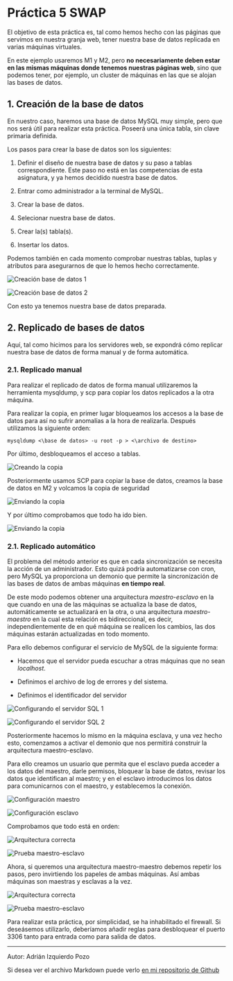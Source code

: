 # Práctica 5 SWAP

El objetivo de esta práctica es, tal como hemos hecho con las páginas que servimos en nuestra granja web, tener nuestra base de datos replicada en varias máquinas virtuales. 

En este ejemplo usaremos M1 y M2, pero **no necesariamente deben estar en las mismas máquinas donde tenemos nuestras páginas web**, sino que podemos tener, por ejemplo, un cluster de máquinas en las que se alojan las bases de datos.

## 1. Creación de la base de datos

En nuestro caso, haremos una base de datos MySQL muy simple, pero que nos será útil para realizar esta práctica. Poseerá una única tabla, sin clave primaria definida.

Los pasos para crear la base de datos son los siguientes:

1. Definir el diseño de nuestra base de datos y su paso a tablas correspondiente. Este paso no está en las competencias de esta asignatura, y ya hemos decidido nuestra base de datos.

2. Entrar como administrador a la terminal de MySQL.

3. Crear la base de datos.

4. Selecionar nuestra base de datos.

5. Crear la(s) tabla(s).

6. Insertar los datos.

Podemos también en cada momento comprobar nuestras tablas, tuplas y atributos para asegurarnos de que lo hemos hecho correctamente.

![Creación base de datos 1](https://raw.githubusercontent.com/adizqpoz/SWAP/master/SWAP/practica5/database1.png)

![Creación base de datos 2](https://raw.githubusercontent.com/adizqpoz/SWAP/master/SWAP/practica5/database2.png)

Con esto ya tenemos nuestra base de datos preparada.

## 2. Replicado de bases de datos

Aquí, tal como hicimos para los servidores web, se expondrá cómo replicar nuestra base de datos de forma manual y de forma automática.

### 2.1. Replicado manual

Para realizar el replicado de datos de forma manual utilizaremos la herramienta mysqldump, y scp para copiar los datos replicados a la otra máquina.

Para realizar la copia, en primer lugar bloqueamos los accesos a la base de datos para así no sufrir anomalías a la hora de realizarla. Después utilizamos la siguiente orden:

~~~
mysqldump <\base de datos> -u root -p > <\archivo de destino>
~~~

Por último, desbloqueamos el acceso a tablas.

![Creando la copia](https://raw.githubusercontent.com/adizqpoz/SWAP/master/SWAP/practica5/preparacopia.png)

Posteriormente usamos SCP para copiar la base de datos, creamos la base de datos en M2 y volcamos la copia de seguridad

![Enviando la copia](https://raw.githubusercontent.com/adizqpoz/SWAP/master/SWAP/practica5/copiadatabase.png)

Y por último comprobamos que todo ha ido bien.

![Enviando la copia](https://raw.githubusercontent.com/adizqpoz/SWAP/master/SWAP/practica5/compruebacopia.png)

### 2.1. Replicado automático

El problema del método anterior es que en cada sincronización se necesita la acción de un administrador. Esto quizá podría automatizarse con cron, pero MySQL ya proporciona un demonio que permite la sincronización de las bases de datos de ambas máquinas **en tiempo real**.

De este modo podemos obtener una arquitectura *maestro-esclavo* en la que cuando en una de las máquinas se actualiza la base de datos, automáticamente se actualizará en la otra, o una arquitectura *maestro-maestro* en la cual esta relación es bidireccional, es decir, independientemente de en qué máquina se realicen los cambios, las dos máquinas estarán actualizadas en todo momento.

Para ello debemos configurar el servicio de MySQL de la siguiente forma:

- Hacemos que el servidor pueda escuchar a otras máquinas que no sean *localhost*.

- Definimos el archivo de log de errores y del sistema.

- Definimos el identificador del servidor

![Configurando el servidor SQL 1](https://raw.githubusercontent.com/adizqpoz/SWAP/master/SWAP/practica5/confmastersql1.png)

![Configurando el servidor SQL 2](https://raw.githubusercontent.com/adizqpoz/SWAP/master/SWAP/practica5/confmastersql2.png)

Posteriormente hacemos lo mismo en la máquina esclava, y una vez hecho esto, comenzamos a activar el demonio que nos permitirá construir la arquitectura maestro-esclavo.

Para ello creamos un usuario que permita que el esclavo pueda acceder a los datos del maestro, darle permisos, bloquear la base de datos, revisar los datos que identifican al maestro; y en el esclavo introducimos los datos para comunicarnos con el maestro, y establecemos la conexión.

![Configuración maestro](https://raw.githubusercontent.com/adizqpoz/SWAP/master/SWAP/practica5/comandosmastersql.png)

![Configuración esclavo](https://raw.githubusercontent.com/adizqpoz/SWAP/master/SWAP/practica5/comandosslavesql.png)

Comprobamos que todo está en orden:

![Arquitectura correcta](https://raw.githubusercontent.com/adizqpoz/SWAP/master/SWAP/practica5/slavem2ok.png)

![Prueba maestro-esclavo](https://raw.githubusercontent.com/adizqpoz/SWAP/master/SWAP/practica5/pruebamasterslave.png)

Ahora, si queremos una arquitectura maestro-maestro debemos repetir los pasos, pero invirtiendo los papeles de ambas máquinas. Así ambas máquinas son maestras y esclavas a la vez.

![Arquitectura correcta](https://raw.githubusercontent.com/adizqpoz/SWAP/master/SWAP/practica5/slavem1ok.png)

![Prueba maestro-esclavo](https://raw.githubusercontent.com/adizqpoz/SWAP/master/SWAP/practica5/pruebamastermaster.png)

Para realizar esta práctica, por simplicidad, se ha inhabilitado el firewall. Si deseásemos utilizarlo, deberíamos añadir reglas para desbloquear el puerto 3306 tanto para entrada como para salida de datos.

***

Autor: Adrián Izquierdo Pozo

Si desea ver el archivo Markdown puede verlo [en mi repositorio de Github](https://github.com/adizqpoz/SWAP/blob/master/SWAP/practica5/practica5.md)
